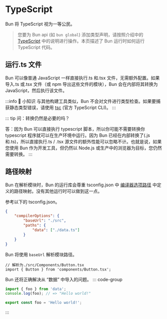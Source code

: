 # TypeScript

Bun 将 TypeScript 视为一等公民。

> 您要为 Bun api (如 `bun global`) 添加类型声明，请按照介绍中的 [TypeScript](/docs/intro/typescript.md) 中的说明进行操作。本页描述了 Bun 运行时如何运行 TypeScript 代码。

## 运行.ts 文件

Bun 可以像普通 JavaScript 一样直接执行.ts 和.tsx 文件，无需额外配置。如果导入.ts 或.tsx 文件（或 npm 导出这些文件的模块），Bun 会在内部将其转换为 JavaScript，然后执行该文件。

:::info 📌 小知识
与其他构建工具类似，Bun 不会对文件进行类型检查。如果要捕获静态类型错误，请使用 [tsc](https://www.typescriptlang.org/docs/handbook/compiler-options.html) (官方 TypeScript CLI)。
:::

::: tip 问：转换仍然是必要的吗？

答：因为 Bun 可以直接执行 typescript 脚本，所以你可能不需要转换你 typescript 程序就可以在生产环境中运行。因为 Bun 已经在内部转换了(.js 和.ts)，所以直接执行.ts / .tsx 源文件的额外性能可以忽略不计。也就是说，如果您使用 Bun 作为开发工具，但仍然以 Node.js 或生产中的浏览器为目标，您仍然需要转换。
:::

## 路径映射

Bun 在解析模块时，Bun 的运行库会尊重 tsconfig.json 中 [编译器选项路径](https://www.typescriptlang.org/tsconfig#paths) 中定义的路径映射。没有其他运行时可以做到这一点。

参考以下的 tsconfig.json。

```json
{
	"compilerOptions": {
		"baseUrl": "./src",
		"paths": {
			"data": ["./data.ts"]
		}
	}
}
```

Bun 将使用 `baseUrl` 解析模块路径。

```tsx
// 解析为./src/Components/Button.tsx
import { Button } from 'components/Button.tsx';
```

Bun 还将正确解决从 “数据” 中导入的问题。
::: code-group

```ts [index.ts]
import { foo } from 'data';
console.log(foo); // => "Hello world!"
```

```ts [data.ts]
export const foo = 'Hello world!';
```

:::
